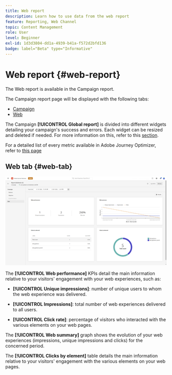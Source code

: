 ```yaml
---
title: Web report
description: Learn how to use data from the web report
feature: Reporting, Web Channel
topic: Content Management
role: User
level: Beginner
exl-id: 1d3d3804-dd1a-4939-b41a-f572d2bfd136
badge: label="Beta" type="Informative"
---
```

# Web report {#web-report}

The Web report is available in the Campaign report.

The Campaign report page will be displayed with the following tabs:

* [Campaign](../reports/campaign-global-report.md#campaign-live)
* [Web](#web-tab)

The Campaign **[!UICONTROL Global report]** is divided into different widgets detailing your campaign's success and errors. Each widget can be resized and deleted if needed. For more information on this, refer to this [section](../reports/global-report.md#modify-dashboard).

For a detailed list of every metric available in Adobe Journey Optimizer, refer to [this page](../reports/global-report.md#list-of-components-global.md)

## Web tab {#web-tab}

![](assets/web-report.png)

The **[!UICONTROL Web performance]** KPIs detail the main information relative to your visitors' engagement with your web experiences, such as:

* **[!UICONTROL Unique impressions]**: number of unique users to whom the web experience was delivered.

* **[!UICONTROL Impressions]**: total number of web experiences delivered to all users.

* **[!UICONTROL Click rate]**: percentage of visitors who interacted with the various elements on your web pages.

The **[!UICONTROL Web summary]** graph shows the evolution of your web experiences (impressions, unique impressions and clicks) for the concerned period.

The **[!UICONTROL Clicks by element]** table details the main information relative to your visitors' engagement with the various elements on your web pages.

